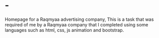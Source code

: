 # -
Homepage for a Raqmyaa advertising company,
This is a task that was required of me by a Raqmyaa company that I completed using some languages 
such as html, css, js animation and bootstrap.
